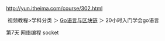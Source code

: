 

http://yun.itheima.com/course/302.html

 视频教程>学科分类 ＞ [Go语言与区块链](http://yun.itheima.com/course/c147.html) ＞ 20小时入门学会go语言







第7天 网络编程 socket

